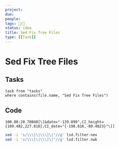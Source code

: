 ```yaml
---
project:
due:
people:
tags: 📝/🌱 
status: idea
title: Sed Fix Tree Files
type: [[Task]]
---
```


# Sed Fix Tree Files

## Tasks

```dataview
task from "tasks"
where contains(file.name, "Sed Fix Tree Files")
```

## Code

```text
100.00:20.70040[\[&date="-139.099",CI_height={109.482,227.816},CI_date="{-198.816,-80.4823}"\]]
```

```bash
sed -i 's/\\\[\|\\\]\|"//g' lsd.filter.nex
sed -i 's/\\\[\|\\\]\|"//g' lsd.filter.nwk
```